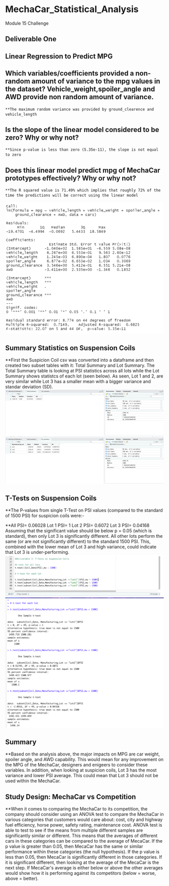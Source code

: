 # MechaCar_Statistical_Analysis
Module 15 Challenge
## Deliverable One
## Linear Regression to Predict MPG
## Which variables/coefficients provided a non-random amount of variance to the mpg values in the dataset? Vehicle_weight,spoiler_angle and AWD provide non random amount of variance. 
    **The maximum random variance was provided by ground_clearence and vehicle_length
## Is the slope of the linear model considered to be zero? Why or why not? 
    **Since p-value is less than zero (5.35e-11), the slope is not equal to zero
## Does this linear model predict mpg of MechaCar prototypes effectively? Why or why not? 
    **The R squared value is 71.49% which implies that roughly 72% of the time the predictions will be correct using the linear model
![GitHub Graph](https://github.com/tpatel0107/MechaCar_Statistical_Analysis/blob/main/Call%20LM.PNG?raw=true)
## Summary Statistics on Suspension Coils
   **First the Suspicion Coil csv was converted into a dataframe and then created two subset tables with it: Total Summary and Lot Summary. The Total Summary table is looking at PSI statistics across all lots while the Lot Summary shows statistcs of each lot (seen below). As seen, Lot 1 and 2, are very similar while Lot 3 has a smaller mean with a bigger variance and standar deviation (SD).
![GitHub Graph](https://github.com/tpatel0107/MechaCar_Statistical_Analysis/blob/main/Statistics%20on%20Suspension%20Coils.PNG?raw=true)
## T-Tests on Suspension Coils
   **The P-values from single T-Test on PSI values (compared to the standard of 1500 PSI) for suspicion coils were:-

   **All PSI= 0.06028 Lot 1 PSI= 1 Lot 2 PSI= 0.6072 Lot 3 PSI= 0.04168 Assuming that the significant value should be below p = 0.05 (which is standard), then only Lot 3 is significantly different. All other lots perform the same (or are not significantly different) to the standard 1500 PSI. This, combined with the lower mean of Lot 3 and high variance, could indicate that Lot 3 is under-performing.
![GitHub Graph](https://github.com/tpatel0107/MechaCar_Statistical_Analysis/blob/main/deliverable%20test%203.PNG?raw=true)
![GitHub Graph](https://github.com/tpatel0107/MechaCar_Statistical_Analysis/blob/main/DELIVERABLE%203%20TEST%20PART%202.PNG?raw=true)
## Summary
   **Based on the analysis above, the major impacts on MPG are car weight, spoiler angle, and AWD capability. This would mean for any improvement on the MPG of the MechaCar, designers and enigeers to consider these variables. In addition, when looking at suspicion coils, Lot 3 has the most variance and lower PSI average. This could mean that Lot 3 should not be used within the MechaCar.
## Study Design: MechaCar vs Competition
   **When it comes to comparing the MechaCar to its competition, the company should consider using an ANOVA test to compare the MechaCar in various categories that customers would care about: cost, city and highway fuel efficiency, horse power, safety rating, maintenance cost. ANOVA test is able to test to see if the means from multiple different samples are significantly similar or different. This means that the averages of different cars in these categories can be compared to the average of MecaCar. If the p value is greater than 0.05, then MecaCar has the same or similar performance within these categories (the null hypothesis). If the p value is less than 0.05, then MecaCar is significantly different in those categories. If it is significant different, then looking at the average of the MecaCar is the next step. If MecaCar's average is either below or above the other averages would show how it is performing against its competitors (below = worse, above = better).
